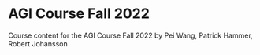# AGI Course Fall 2022

Course content for the AGI Course Fall 2022 by Pei Wang, Patrick Hammer, Robert Johansson
